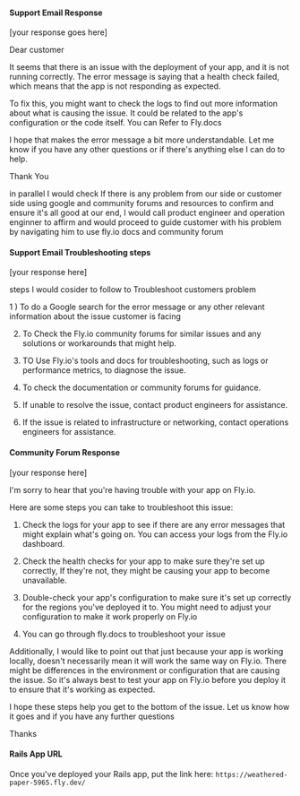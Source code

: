 #### Support Email Response

[your response goes here]

Dear customer 

It seems that there is an issue with the deployment of your app, and it is not running correctly.
 The error message is saying that a health check failed, which means that the app is not responding as expected.

To fix this, you might want to check the logs to find out more information about what is causing the issue. 
It could be related to the app's configuration or the code itself.
You can Refer to Fly.docs 

I hope that makes the error message a bit more understandable. Let me know if you have any other questions or if there's anything else I can do to help.

Thank You 


in parallel I would check If there is any problem from our side  or customer side using google and community forums  and resources  to confirm and ensure  it's all good at our end, I would call product engineer and operation enginner to affirm and would proceed to guide customer with his problem by navigating him to  use fly.io docs and community forum 


#### Support Email Troubleshooting steps

[your response here]

steps I would cosider to follow to Troubleshoot customers problem 

1 ) To do  a Google search for the error message or any other relevant information about the issue customer is facing 

2) To Check the Fly.io community forums for similar issues and any solutions or workarounds that might help.

3) TO Use Fly.io's  tools  and docs for troubleshooting, such as logs or performance metrics, to diagnose the issue.

4) To check the documentation or community forums for guidance.

5) If  unable to resolve the issue, contact  product engineers for assistance.

6) If the issue is related to infrastructure or networking, contact  operations engineers for assistance.

#### Community Forum Response

[your response here]

I'm sorry to hear that you're having trouble with your app on Fly.io.

Here are some steps you can take to troubleshoot this issue:
1) Check the logs for your app to see if there are any error messages that might explain what's going on. You can access your logs from the Fly.io dashboard.

2) Check the health checks for your app to make sure they're set up correctly, If they're not, they might be causing your app to become unavailable.

3) Double-check your app's configuration to make sure it's set up correctly for the regions you've deployed it to. You might need to adjust your configuration to make it work properly on Fly.io

5)  You can go through fly.docs to troubleshoot your issue 
 
 Additionally, I would like to point out that just because your app is working locally, doesn't necessarily mean it will work the same way on Fly.io. There might be differences in the environment or configuration that are causing the issue. So it's always best to test your app on Fly.io before you deploy it to ensure that it's working as expected. 
 
 I hope these steps help you get to the bottom of the issue.
 Let us know how it goes and if you have any further questions
 
 Thanks
 

#### Rails App URL

Once you've deployed your Rails app, put the link here: `https://weathered-paper-5965.fly.dev/`
